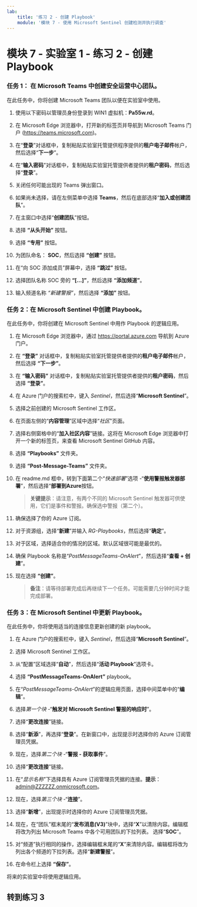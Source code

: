 ```yaml
---
lab:
    title: '练习 2 - 创建 Playbook'
    module: '模块 7 - 使用 Microsoft Sentinel 创建检测并执行调查'
---
```


# 模块 7 - 实验室 1 - 练习 2 - 创建 Playbook


### 任务 1： 在 Microsoft Teams 中创建安全运营中心团队。

在此任务中，你将创建 Microsoft Teams 团队以便在实验室中使用。

1. 使用以下密码以管理员身份登录到 WIN1 虚拟机：**Pa55w.rd**。  

2. 在 Microsoft Edge 浏览器中，打开新的标签页并导航到 Microsoft Teams 门户 (https://teams.microsoft.com)。

3. 在“**登录**”对话框中，复制粘贴实验室托管提供程序提供的**租户电子邮件**帐户，然后选择“**下一步**”。

4. 在“**输入密码**”对话框中，复制粘贴实验室托管提供者提供的**租户密码**，然后选择“**登录**”。

5. 关闭任何可能出现的 Teams 弹出窗口。

6. 如果尚未选择，请在左侧菜单中选择 **Teams**，然后在底部选择“**加入或创建团队**”。

7. 在主窗口中选择“**创建团队**”按钮。

8. 选择 **“从头开始”** 按钮。

9. 选择 **“专用”** 按钮。

10. 为团队命名： **SOC**，然后选择 **“创建”** 按钮。

11. 在“向 SOC 添加成员”屏幕中，选择 **“跳过”** 按钮。 

12. 选择团队名称 SOC 旁的 **“[...]”**，然后选择 **“添加频道”**。

13. 输入频道名称 *“新建警报”*，然后选择 **“添加”** 按钮。


### 任务 2：在 Microsoft Sentinel 中创建 Playbook。

在此任务中，你将创建在 Microsoft Sentinel 中用作 Playbook 的逻辑应用。

1. 在 Microsoft Edge 浏览器中，通过 https://portal.azure.com 导航到 Azure 门户。

2. 在 **“登录”** 对话框中，复制粘贴实验室托管提供者提供的**租户电子邮件**帐户，然后选择 **“下一步”**。

3. 在 **“输入密码”** 对话框中，复制粘贴实验室托管提供者提供的**租户密码**，然后选择 **“登录”**。

4. 在 Azure 门户的搜索栏中，键入 *Sentinel*，然后选择“**Microsoft Sentinel**”。

5. 选择之前创建的 Microsoft Sentinel 工作区。

6. 在页面左侧的“**内容管理**”区域中选择“*社区*”页面。

7. 选择右侧窗格中的“**加入社区内容**”链接。这将在 Microsoft Edge 浏览器中打开一个新的标签页，来查看 Microsoft Sentinel GitHub 内容。

8. 选择 **“Playbooks”** 文件夹。

9. 选择 **“Post-Message-Teams”** 文件夹。

10. 在 readme.md 框中，转到下面第二个“*快速部署*”选项 -“**使用警报触发器部署**”，然后选择“**部署到Azure**按钮。  

    >**关键提示**：请注意，有两个不同的 Microsoft Sentinel 触发器可供使用，它们是事件和警报。确保选中警报（第二个）。

11. 确保选择了你的 Azure 订阅。

12. 对于资源组，选择“**新建**”并输入 *RG-Playbooks*，然后选择“**确定**”。

13. 对于区域，选择适合你的情况的区域。默认区域很可能是最优的。

14. 确保 Playbook 名称是“*PostMessageTeams-OnAlert*”，然后选择“**查看 + 创建**”。

15. 现在选择 **“创建”**。

    >**备注**：请等待部署完成后再继续下一个任务。可能需要几分钟时间才能完成部署。


### 任务 3：在 Microsoft Sentinel 中更新 Playbook。

在此任务中，你将使用适当的连接信息更新创建的新 playbook。

1. 在 Azure 门户的搜索栏中，键入 *Sentinel*，然后选择“**Microsoft Sentinel**”。

2. 选择 Microsoft Sentinel 工作区。

3. 从“配置”区域选择“**自动**”，然后选择“**活动 Playbook**”选项卡。

4. 选择 **“PostMessageTeams-OnAlert”** playbook。

5. 在“*PostMessageTeams-OnAlert*”的逻辑应用页面，选择中间菜单中的“**编辑**”。

6. 选择*第一个块* -“**触发对 Microsoft Sentinel 警报的响应时**”。

7. 选择“**更改连接**”链接。

8. 选择“**新添**”，再选择“**登录**”。在新窗口中，出现提示时选择你的 Azure 订阅管理员凭据。

9. 现在，选择*第二个块* -“**警报 - 获取事件**”。

10. 选择“**更改连接**”链接。

11. 在“*显示名称*”下选择具有 Azure 订阅管理员凭据的连接。**提示**：admin@ZZZZZZ.onmicrosoft.com。

12. 现在，选择*第三个块* -“**连接**”。

13. 选择“**新增**”，出现提示时选择你的 Azure 订阅管理员凭据。

14. 现在，在“团队”框末尾的“**发布消息(V3)**”块中，选择“**X**”以清除内容。编辑框将改为列出 Microsoft Teams 中各个可用团队的下拉列表。  选择“**SOC**”。

15. 对“频道”执行相同的操作，选择编辑框末尾的“**X**”来清除内容。编辑框将改为列出各个频道的下拉列表。选择“**新建警报**”。

16. 在命令栏上选择 **“保存”**。

将来的实验室中将使用逻辑应用。

## 转到练习 3
